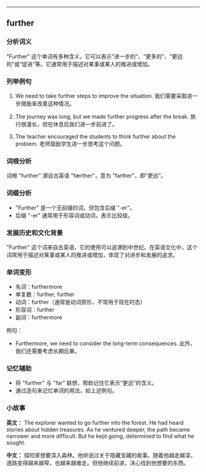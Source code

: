 
---------------
## further
### 分析词义
"Further" 这个单词有多种含义，它可以表示“进一步的”、“更多的”、“更远的”或“促进”等。它通常用于描述对某事或某人的推进或增加。

### 列举例句
1. We need to take further steps to improve the situation.
   我们需要采取进一步措施来改善这种情况。

2. The journey was long, but we made further progress after the break.
   旅行很漫长，但在休息后我们进一步前进了。

3. The teacher encouraged the students to think further about the problem.
   老师鼓励学生进一步思考这个问题。

### 词根分析
词根 "further" 源自古英语 "færther"，意为 "farther"，即“更远”。

### 词缀分析
- "Further" 是一个无前缀的词，但包含后缀 "-er"。
- 后缀 "-er" 通常用于形容词或动词，表示比较级。

### 发展历史和文化背景
"Further" 这个词来自古英语，它的使用可以追溯到中世纪。在英语文化中，这个词常用于描述对某事或某人的推进或增加，体现了对进步和发展的追求。

### 单词变形
- 名词：furthermore
- 单复数：further, further
- 动词：further（通常是动词原形，不常用于现在时态）
- 形容词：further
- 副词：furthermore

例句：
- Furthermore, we need to consider the long-term consequences.
  此外，我们还需要考虑长期后果。

### 记忆辅助
- 将 "further" 与 "far" 联想，帮助记住它表示“更远”的含义。
- 通过造句来记忆单词的用法，如上述例句。

### 小故事
**英文：**
The explorer wanted to go further into the forest. He had heard stories about hidden treasures. As he ventured deeper, the path became narrower and more difficult. But he kept going, determined to find what he sought.

**中文：**
探险家想要深入森林。他听说过关于隐藏宝藏的故事。随着他越走越深，道路变得越来越窄，也越来越难走。但他继续前进，决心找到他想要的东西。

